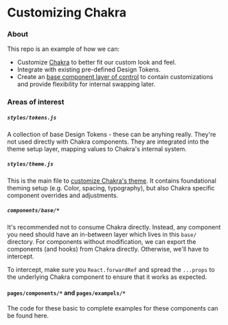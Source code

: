 # Customizing Chakra

### About

This repo is an example of how we can:

- Customize [Chakra](https://chakra-ui.com/) to better fit our custom look and feel.
- Integrate with existing pre-defined Design Tokens.
- Create an [base component layer of control](https://en.wikipedia.org/wiki/Adapter_pattern) to contain customizations and provide flexibility for internal swapping later.

### Areas of interest

##### `styles/tokens.js`

A collection of base Design Tokens - these can be anyhing really. They're not used directly with Chakra components. They are integrated into the theme setup layer, mapping values to Chakra's internal system.

##### `styles/theme.js`

This is the main file to [customize Chakra's theme](https://chakra-ui.com/docs/styled-system/theming/customize-theme). It contains foundational theming setup (e.g. Color, spacing, typography), but also Chakra specific component overrides and adjustments.

##### `components/base/*`

It's recommended not to consume Chakra directly. Instead, any component you need should have an in-between layer which lives in this `base/` directory. For components without modification, we can export the components (and hooks) from Chakra directly. Otherwise, we'll have to intercept.

To intercept, make sure you `React.forwardRef` and spread the `...props` to the underlying Chakra component to ensure that it works as expected.

#### `pages/components/*` and `pages/exampels/*`

The code for these basic to complete examples for these components can be found here.
